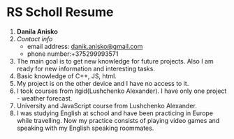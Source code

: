 # RS Scholl Resume
1. __Danila Anisko__
2. _Contact info_
    - email address: danik.anisko@gmail.com
    - phone number:+375299993571
3. The main goal is to get new knowledge for future projects. Also I am ready for new information and interesting tasks.
4. Basic knowledge of C++, JS, html.
5. My project is on the other device and I have no access to it.
6. I took courses from itgid(Lushchenko Alexander). I have only one project - weather forecast.
7. University and JavaScript course from Lushchenko Alexander.
8. I was studying English at school and have been practicing in Europe while travelling. Now my practice consists of playing video games and speaking with my English speaking roommates.
